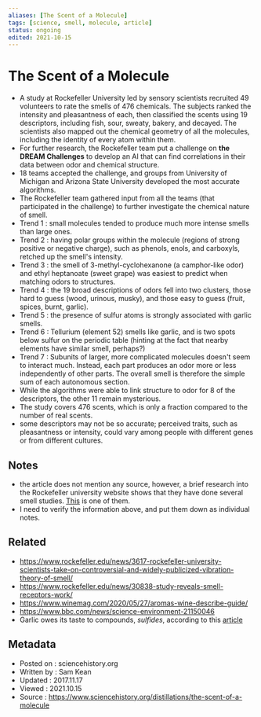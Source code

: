 ```yaml
---
aliases: [The Scent of a Molecule]
tags: [science, smell, molecule, article]
status: ongoing
edited: 2021-10-15
---
```


# The Scent of a Molecule
- A study at Rockefeller University led by sensory scientists recruited 49 volunteers to rate the smells of 476 chemicals. The subjects ranked the intensity and pleasantness of each, then classified the scents using 19 descriptors, including fish, sour, sweaty, bakery, and decayed. The scientists also mapped out the chemical geometry of all the molecules, including the identity of every atom within them.
- For further research, the Rockefeller team put a challenge on __the DREAM Challenges__ to develop an AI that can find correlations in their data between odor and chemical structure.
- 18 teams accepted the challenge, and groups from University of Michigan and Arizona State University developed the most accurate algorithms.
- The Rockefeller team gathered input from all the teams (that participated in the challenge) to further investigate the chemical nature of smell.
- Trend 1 : small molecules tended to produce much more intense smells than large ones.
- Trend 2 : having polar groups within the molecule (regions of strong positive or negative charge), such as phenols, enols, and carboxyls, retched up the smell's intensity.
- Trend 3 : the smell of 3-methyl-cyclohexanone (a camphor-like odor) and ethyl heptanoate (sweet grape) was easiest to predict when matching odors to structures.
- Trend 4 : the 19 broad descriptions of odors fell into two clusters, those hard to guess (wood, urinous, musky), and those easy to guess (fruit, spices, burnt, garlic).
- Trend 5 : the presence of sulfur atoms is strongly associated with garlic smells.
- Trend 6 : Tellurium (element 52) smells like garlic, and is two spots below sulfur on the periodic table (hinting at the fact that nearby elements have similar smell, perhaps?)
- Trend 7 : Subunits of larger, more complicated molecules doesn't seem to interact much. Instead, each part produces an odor more or less independently of other parts. The overall smell is therefore the simple sum of each autonomous section.
- While the algorithms were able to link structure to odor for 8 of the descriptors, the other 11 remain mysterious.
- The study covers 476 scents, which is only a fraction compared to the number of real scents.
- some descriptors may not be so accurate; perceived traits, such as pleasantness or intensity, could vary among people with different genes or from different cultures.

## Notes
- the article does not mention any source, however, a brief research into the Rockefeller university website shows that they have done several smell studies. [This](https://www.rockefeller.edu/news/18664-crowdsourcing-effort-helps-researchers-predict-how-a-molecule-will-smell/) is one of them.
- I need to verify the information above, and put them down as individual notes.                                                                                                                                                                                                                                                                                                 

## Related
- https://www.rockefeller.edu/news/3617-rockefeller-university-scientists-take-on-controversial-and-widely-publicized-vibration-theory-of-smell/
- https://www.rockefeller.edu/news/30838-study-reveals-smell-receptors-work/
- https://www.winemag.com/2020/05/27/aromas-wine-describe-guide/
- https://www.bbc.com/news/science-environment-21150046
- Garlic owes its taste to compounds, _sulfides_, according to this [article](https://www.livescience.com/65509-why-garlic-breath-smells-bad.html)

## Metadata
- Posted on : sciencehistory.org
- Written by : Sam Kean
- Updated : 2017.11.17
- Viewed : 2021.10.15
- Source : https://www.sciencehistory.org/distillations/the-scent-of-a-molecule